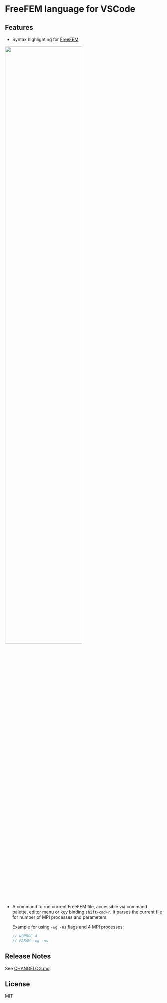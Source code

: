 # FreeFEM language for VSCode

## Features

- Syntax highlighting for [FreeFEM](https://freefem.org)

<img src="img/membrane.png" width="70%">

- A command to run current FreeFEM file, accessible via command palette, editor menu or key binding `shift+cmd+r`. It parses the current file for number of MPI processes and parameters.

    Example for using `-wg -ns` flags and 4 MPI processes:

    ```c++
    // NBPROC 4
    // PARAM -wg -ns
    ```

## Release Notes

See [CHANGELOG.md](CHANGELOG.md).

## License

MIT
